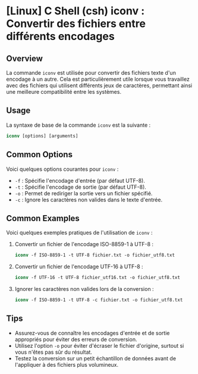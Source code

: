 # [Linux] C Shell (csh) iconv : Convertir des fichiers entre différents encodages

## Overview
La commande `iconv` est utilisée pour convertir des fichiers texte d'un encodage à un autre. Cela est particulièrement utile lorsque vous travaillez avec des fichiers qui utilisent différents jeux de caractères, permettant ainsi une meilleure compatibilité entre les systèmes.

## Usage
La syntaxe de base de la commande `iconv` est la suivante :

```csh
iconv [options] [arguments]
```

## Common Options
Voici quelques options courantes pour `iconv` :

- `-f` : Spécifie l'encodage d'entrée (par défaut UTF-8).
- `-t` : Spécifie l'encodage de sortie (par défaut UTF-8).
- `-o` : Permet de rediriger la sortie vers un fichier spécifié.
- `-c` : Ignore les caractères non valides dans le texte d'entrée.

## Common Examples
Voici quelques exemples pratiques de l'utilisation de `iconv` :

1. Convertir un fichier de l'encodage ISO-8859-1 à UTF-8 :

   ```csh
   iconv -f ISO-8859-1 -t UTF-8 fichier.txt -o fichier_utf8.txt
   ```

2. Convertir un fichier de l'encodage UTF-16 à UTF-8 :

   ```csh
   iconv -f UTF-16 -t UTF-8 fichier_utf16.txt -o fichier_utf8.txt
   ```

3. Ignorer les caractères non valides lors de la conversion :

   ```csh
   iconv -f ISO-8859-1 -t UTF-8 -c fichier.txt -o fichier_utf8.txt
   ```

## Tips
- Assurez-vous de connaître les encodages d'entrée et de sortie appropriés pour éviter des erreurs de conversion.
- Utilisez l'option `-o` pour éviter d'écraser le fichier d'origine, surtout si vous n'êtes pas sûr du résultat.
- Testez la conversion sur un petit échantillon de données avant de l'appliquer à des fichiers plus volumineux.